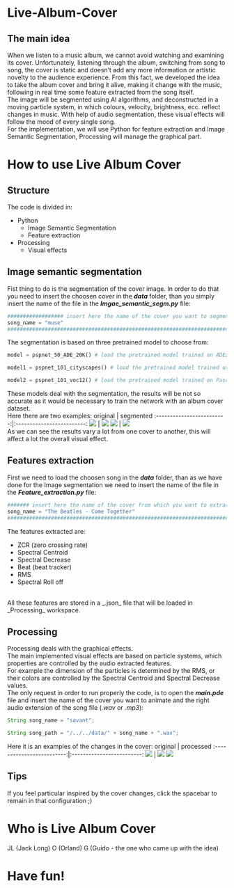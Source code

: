 # Live-Album-Cover
## The main idea 
When we listen to a music album, we cannot avoid watching and examining its cover.
Unfortunately, listening through the album, switching from song to song, the cover is static and doesn’t add any more information or artistic novelty to the audience experience. From this fact, we developed the idea to take the album cover and bring it alive, making it change with the music, following in real time some feature extracted from the song itself. </br>
The image will be segmented using AI algorithms, and deconstructed in a moving particle system, in which colours, velocity, brightness, ecc. reflect changes in music.
With help of audio segmentation, these visual effects will follow the mood of every single song.</br>
For the implementation, we will use Python for feature extraction and Image Semantic Segmentation, Processing will manage the graphical part.

# How to use Live Album Cover 
## Structure 
The code is divided in:
* Python 
  * Image Semantic Segmentation
  * Feature extraction
* Processing
  * Visual effects

## Image semantic segmentation
Fist thing to do is the segmentation of the cover image. In order to do that you need to insert the choosen cover in the ***data*** folder, than you simply insert the name of the file in the ***Imgae_semantic_segm.py*** file: </br>
~~~python
################## insert here the name of the cover you want to segment #############
song_name = "muse"
######################################################################################
~~~
The segmentation is based on three pretrained model to choose from:
~~~python
model = pspnet_50_ADE_20K() # load the pretrained model trained on ADE20k dataset

model1 = pspnet_101_cityscapes() # load the pretrained model trained on Cityscapes dataset

model2 = pspnet_101_voc12() # load the pretrained model trained on Pascal VOC 2012 dataset
~~~ 
These models deal with the segmentation, the results will be not so accurate as it would be necessary to train the network with an album cover dataset.</br>
Here there are two examples: 
original          |  segmented
:-------------------------:|:-------------------------:
![](/Readme_images/original1.jpg)  |  ![](/Readme_images/segmented1.png)
![](/Readme_images/original2.jpg)  |  ![](/Readme_images/segmented2.png)
</br>
As we can see the results vary a lot from one cover to another, this will affect a lot the overall visual effect.

## Features extraction
First we need to load the choosen song in the ***data*** folder, than as we have done for the Image segmentation we need to insert the name of the file in the ***Feature_extraction.py*** file: </br>
~~~python
####### insert here the name of the cover from which you want to extract the features #######
song_name = "The Beatles - Come Together"
#############################################################################################
~~~
The features extracted are:
* ZCR (zero crossing rate)
* Spectral Centroid
* Spectral Decrease
* Beat (beat tracker)
* RMS
* Spectral Roll off
</br>
All these features are stored in a _.json_ file that will be loaded in _Processing_ workspace.

## Processing 
Processing deals with the graphical effects. </br>
The main implemented visual effects are based on particle systems, which properties are controlled by the audio extracted features. </br>
For example the dimension of the particles is determined by the RMS, or their colors are controlled by the Spectral Centroid and Spectral Decrease values. </br>
The only request in order to run properly the code, is to open the ***main.pde*** file and insert the name of the cover you want to animate and the right audio extension of the song file (*.wav* or *.mp3*):
~~~java
String song_name = "savant";

String song_path = "/../../data/" + song_name + ".wav";
~~~
Here it is an examples of the changes in the cover:
original          |  processed
:-------------------------:|:-------------------------:
![](/Readme_images/original1.jpg)  |  ![](/Readme_images/processed.png)
![](/Readme_images/processed1.jpg)  
## Tips 
If you feel particular inspired by the cover changes, click the spacebar to remain in that configuration ;)
# Who is Live Album Cover
JL (Jack Long)
O (Orland)
G (Guido - the one who came up with the idea)
# Have fun!
